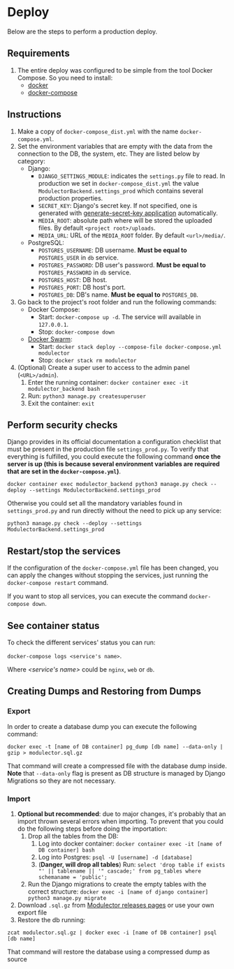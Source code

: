 # Deploy

Below are the steps to perform a production deploy.


## Requirements

1. The entire deploy was configured to be simple from the tool Docker Compose. So you need to install:
    - [docker](https://docs.docker.com/desktop/#download-and-install)
    - [docker-compose](https://docs.docker.com/compose/install/)


## Instructions

1. Make a copy of `docker-compose_dist.yml` with the name `docker-compose.yml`.
1. Set the environment variables that are empty with the data from the connection to the DB, the system, etc. They are listed below by category:
    - Django:
        - `DJANGO_SETTINGS_MODULE`: indicates the `settings.py` file to read. In production we set in `docker-compose_dist.yml` the value `ModulectorBackend.settings_prod` which contains several production properties.
        - `SECRET_KEY`: Django's secret key. If not specified, one is generated with [generate-secret-key application](https://github.com/MickaelBergem/django-generate-secret-key) automatically.
        - `MEDIA_ROOT`: absolute path where will be stored the uploaded files. By default `<project root>/uploads`.
        - `MEDIA_URL`: URL of the `MEDIA_ROOT` folder. By default `<url>/media/`.
    - PostgreSQL:
        - `POSTGRES_USERNAME`: DB username. **Must be equal to** `POSTGRES_USER` in `db` service.
        - `POSTGRES_PASSWORD`: DB user's password. **Must be equal to** `POSTGRES_PASSWORD` in `db` service.
        - `POSTGRES_HOST`: DB host.
        - `POSTGRES_PORT`: DB host's port.
        - `POSTGRES_DB`: DB's name. **Must be equal to** `POSTGRES_DB`.
1. Go back to the project's root folder and run the following commands:
    - Docker Compose:
        - Start: `docker-compose up -d`. The service will available in `127.0.0.1`.
        - Stop: `docker-compose down`
    - [Docker Swarm](https://docs.docker.com/engine/swarm/):
        - Start: `docker stack deploy --compose-file docker-compose.yml modulector`
        - Stop: `docker stack rm modulector`
1. (Optional) Create a super user to access to the admin panel (`<URL>/admin`).
    1. Enter the running container: `docker container exec -it modulector_backend bash`
    1. Run: `python3 manage.py createsuperuser`
    1. Exit the container: `exit`


## Perform security checks

Django provides in its official documentation a configuration checklist that must be present in the production file `settings_prod.py`. To verify that everything is fulfilled, you could execute the following command **once the server is up (this is because several environment variables are required that are set in the `docker-compose.yml`)**.

```
docker container exec modulector_backend python3 manage.py check --deploy --settings ModulectorBackend.settings_prod
```

Otherwise you could set all the mandatory variables found in `settings_prod.py` and run directly without the need to pick up any service:

```
python3 manage.py check --deploy --settings ModulectorBackend.settings_prod
```


## Restart/stop the services

If the configuration of the `docker-compose.yml` file has been changed, you can apply the changes without stopping the services, just running the `docker-compose restart` command.

If you want to stop all services, you can execute the command `docker-compose down`.


## See container status

To check the different services' status you can run:

`docker-compose logs <service's name>`.

Where  *\<service's name\>* could be `nginx`, `web` or `db`.


## Creating Dumps and Restoring from Dumps

### Export

In order to create a database dump you can execute the following command:

`docker exec -t [name of DB container] pg_dump [db name] --data-only | gzip > modulector.sql.gz`

That command will create a compressed file with the database dump inside. **Note** that `--data-only` flag is present as DB structure is managed by Django Migrations so they are not necessary.


### Import

1. **Optional but recommended**: due to major changes, it's probably that an import thrown several errors when importing. To prevent that you could do the following steps before doing the importation:
    1. Drop all the tables from the DB:
        1. Log into docker container: `docker container exec -it [name of DB container] bash`
        1. Log into Postgres: `psql -U [username] -d [database]`
        1. (**Danger, will drop all tables**) Run: `select 'drop table if exists "' || tablename || '" cascade;' from pg_tables where schemaname = 'public';`
    1. Run the Django migrations to create the empty tables with the correct structure: `docker exec -i [name of django container] python3 manage.py migrate`
1. Download `.sql.gz` from [Modulector releases pages](https://github.com/multiomics-datascience/modulector-backend/releases) or use your own export file
1. Restore the db running:

`zcat modulector.sql.gz | docker exec -i [name of DB container] psql [db name]`

That command will restore the database using a compressed dump as source